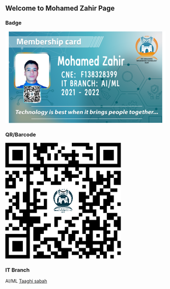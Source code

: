 ## Welcome to Mohamed Zahir Page


### Badge
![Image](badges/mohamedzahir.png)

### QR/Barcode
![Image](qr/qr_mohamedzahir.png)
### IT Branch
AI/ML
[Taaghi sabah](./taaghisabah.md)

